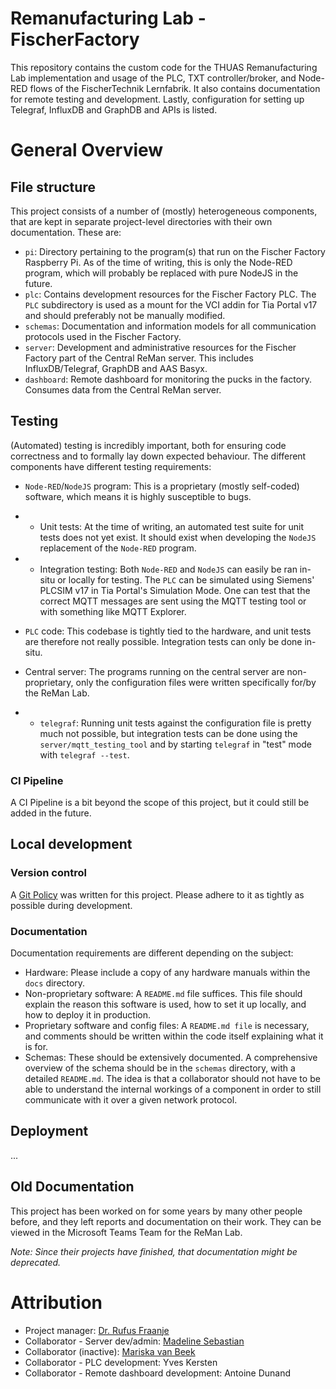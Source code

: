# Remanufacturing Lab - FischerFactory
This repository contains the custom code for the THUAS Remanufacturing Lab implementation and usage of the PLC, TXT controller/broker, and Node-RED flows of the FischerTechnik Lernfabrik. It also contains documentation for remote testing and development. Lastly, configuration for setting up Telegraf, InfluxDB and GraphDB and APIs is listed.

# General Overview
## File structure
This project consists of a number of (mostly) heterogeneous components, that are kept in separate project-level directories with their own documentation. These are:
- `pi`: Directory pertaining to the program(s) that run on the Fischer Factory Raspberry Pi. As of the time of writing, this is only the Node-RED program, which will probably be replaced with pure NodeJS in the future.
- `plc`: Contains development resources for the Fischer Factory PLC. The `PLC` subdirectory is used as a mount for the VCI addin for Tia Portal v17 and should preferably not be manually modified.
- `schemas`: Documentation and information models for all communication protocols used in the Fischer Factory.
- `server`: Development and administrative resources for the Fischer Factory part of the Central ReMan server. This includes InfluxDB/Telegraf, GraphDB and  AAS Basyx.
- `dashboard`: Remote dashboard for monitoring the pucks in the factory. Consumes data from the Central ReMan server.

## Testing

(Automated) testing is incredibly important, both for ensuring code correctness and to formally lay down expected behaviour. The different components have different testing requirements:
- `Node-RED`/`NodeJS` program: This is a proprietary (mostly self-coded) software, which means it is highly susceptible to bugs. 
- - Unit tests: At the time of writing, an automated test suite for unit tests does not yet exist. It should exist when developing the `NodeJS` replacement of the `Node-RED` program.
- - Integration testing: Both `Node-RED` and `NodeJS` can easily be ran in-situ or locally for testing. The `PLC` can be simulated using Siemens' PLCSIM v17 in Tia Portal's Simulation Mode. One can test that the correct MQTT messages are sent using the MQTT testing tool or with something like MQTT Explorer.

- `PLC` code: This codebase is tightly tied to the hardware, and unit tests are therefore not really possible. Integration tests can only be done in-situ.

- Central server: The programs running on the central server are non-proprietary, only the configuration files were written specifically for/by the ReMan Lab.
- - `telegraf`: Running unit tests against the configuration file is pretty much not possible, but integration tests can be done using the `server/mqtt_testing_tool` and by starting `telegraf` in "test" mode with `telegraf --test`.

### CI Pipeline
A CI Pipeline is a bit beyond the scope of this project, but it could still be added in the future.

## Local development

### Version control
A [Git Policy](docs/policy.md) was written for this project. Please adhere to it as tightly as possible during development.

### Documentation

Documentation requirements are different depending on the subject:
- Hardware: Please include a copy of any hardware manuals within the `docs` directory. 
- Non-proprietary software: A `README.md` file suffices. This file should explain the reason this software is used, how to set it up locally, and how to deploy it in production.
- Proprietary software and config files: A `README.md file` is necessary, and comments should be written within the code itself explaining what it is for.
- Schemas: These should be extensively documented. A comprehensive overview of the schema should be in the `schemas` directory, with a detailed `README.md`. The idea is that a collaborator should not have to be able to understand the internal workings of a component in order to still communicate with it over a given network protocol.

## Deployment

...

## Old Documentation
This project has been worked on for some years by many other people before, and they left reports and documentation on their work. They can be viewed in the Microsoft Teams Team for the ReMan Lab. 

*Note: Since their projects have finished, that documentation might be deprecated.*

# Attribution

- Project manager: [Dr. Rufus Fraanje](https://github.com/prfraanje)
- Collaborator - Server dev/admin: [Madeline Sebastian](https://github.com/blooburry)
- Collaborator (inactive): [Mariska van Beek](https://github.com/mariskavanbeek)
- Collaborator - PLC development: Yves Kersten
- Collaborator - Remote dashboard development: Antoine Dunand